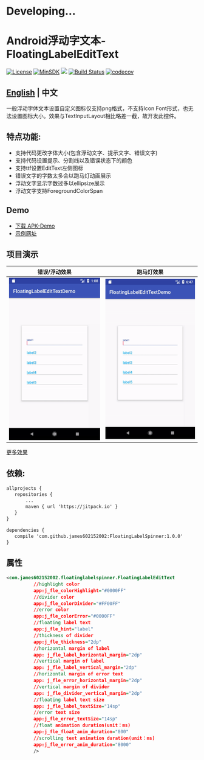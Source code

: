 # Developing...

# Android浮动字文本-FloatingLabelEditText

[![License](https://img.shields.io/badge/License%20-Apache%202-337ab7.svg)](https://www.apache.org/licenses/LICENSE-2.0)
[![MinSDK](https://img.shields.io/badge/API-14%2B-brightgreen.svg?style=flat)](https://android-arsenal.com/api?level=14)
[![](https://jitpack.io/v/james602152002/FloatingLabelEditText.svg)](https://jitpack.io/#james602152002/FloatingLabelEditText)
[![Build Status](https://travis-ci.org/james602152002/FloatingLabelEditText.svg?branch=master)](https://travis-ci.org/james602152002/FloatingLabelEditText)
[![codecov](https://codecov.io/gh/james602152002/FloatingLabelEditText/branch/master/graph/badge.svg)](https://codecov.io/gh/james602152002/FloatingLabelEditText)

## [English](README_EN.md) | 中文

一般浮动字体文本设置自定义图标仅支持png格式，不支持Icon Font形式，也无法设置图标大小。效果与TextInputLayout相比略差一截，故开发此控件。

## 特点功能:

 - 支持代码更改字体大小(包含浮动文字、提示文字、错误文字)
 - 支持代码设置提示、分割线以及错误状态下的颜色 
 - 支持ttf设置EditText左侧图标
 - 错误文字的字数太多会以跑马灯动画展示
 - 浮动文字显示字数过多以ellipsize展示
 - 浮动文字支持ForegroundColorSpan
 
## Demo
 - [下载 APK-Demo](art/demo.apk)
 - [示例网址](https://github.com/james602152002/FloatingLabelEditTextDemo)
 
## 项目演示
 
 |错误/浮动效果|跑马灯效果|
 |:---:|:---:|
 |![](art/error_demo.gif)|![](art/text_slide_demo.gif)|
 
 [更多效果](common_md/DEMONSTRATION_CH.md)
 
## 依赖:
 
 ```
 allprojects {
 	repositories {
 		...
 		maven { url 'https://jitpack.io' }
 	}
 }
 ```
 
 ```
 dependencies {
 	compile 'com.github.james602152002:FloatingLabelSpinner:1.0.0'
 }
 ```
 
 ## 属性
 ```xml
 <com.james602152002.floatinglabelspinner.FloatingLabelEditText
           //highlight color
           app:j_fle_colorHighlight="#0000FF" 
           //divider color
           app:j_fle_colorDivider="#FF00FF"
           //error color
           app:j_fle_colorError="#0000FF"
           //floating label text
           app:j_fle_hint="label"
           //thickness of divider
           app:j_fle_thickness="2dp"
           //horizontal margin of label
           app: j_fle_label_horizontal_margin="2dp"
           //vertical margin of label
           app: j_fle_label_vertical_margin="2dp"
           //horizontal margin of error text
           app: j_fle_error_horizontal_margin="2dp"
           //vertical margin of divider
           app: j_fle_divider_vertical_margin="2dp"
           //floating label text size
           app: j_fle_label_textSize="14sp"
           //error text size
           app:j_fle_error_textSize="14sp"
           //float animation duration(unit：ms)
           app:j_fle_float_anim_duration="800"
           //scrolling text animation duration(unit：ms)
           app:j_fle_error_anim_duration="8000"
           />
           
 ```